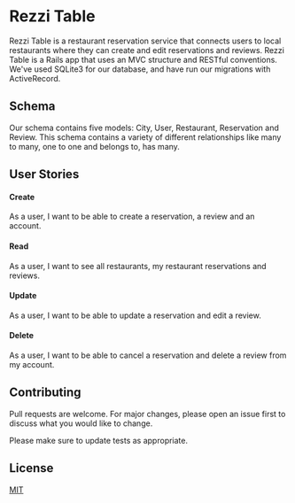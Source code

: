 # Rezzi Table

Rezzi Table is a restaurant reservation service that connects users to local restaurants where they can create and edit reservations and reviews. Rezzi Table is a Rails app that uses an MVC structure and RESTful conventions. We've used SQLite3 for our database, and have run our migrations with ActiveRecord. 

## Schema

Our schema contains five models: City, User, Restaurant, Reservation and Review. This schema contains a variety of different relationships like many to many, one to one and belongs to, has many.


## User Stories

#### Create
As a user, I want to be able to create a reservation, a review and an account.


#### Read
As a user, I want to see all restaurants, my restaurant reservations and reviews.


#### Update
As a user, I want to be able to update a reservation and edit a review.


#### Delete
As a user, I want to be able to cancel a reservation and delete a review from my account.


## Contributing
Pull requests are welcome. For major changes, please open an issue first to discuss what you would like to change.

Please make sure to update tests as appropriate.

## License
[MIT](https://choosealicense.com/licenses/mit/)
